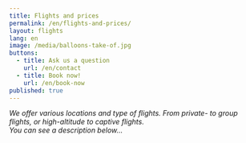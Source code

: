 ```yaml
---
title: Flights and prices
permalink: /en/flights-and-prices/
layout: flights
lang: en
image: /media/balloons-take-of.jpg
buttons:
  - title: Ask us a question
    url: /en/contact
  - title: Book now!
    url: /en/book-now
published: true
---
```

_We offer various locations and type of flights. From private- to group flights, or high-altitude to captive flights._\
_You can see a description below..._
